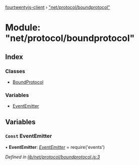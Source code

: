 [fourtwentyjs-client](../README.md) › ["net/protocol/boundprotocol"](_net_protocol_boundprotocol_.md)

# Module: "net/protocol/boundprotocol"

## Index

### Classes

* [BoundProtocol](../classes/_net_protocol_boundprotocol_.boundprotocol.md)

### Variables

* [EventEmitter](_net_protocol_boundprotocol_.md#const-eventemitter)

## Variables

### `Const` EventEmitter

• **EventEmitter**: *[EventEmitter](_net_peer_peer_.md#const-eventemitter)* = require('events')

*Defined in [lib/net/protocol/boundprotocol.js:3](https://github.com/420integrated/fourtwentyjs-client/blob/master/lib/net/protocol/boundprotocol.js#L3)*
